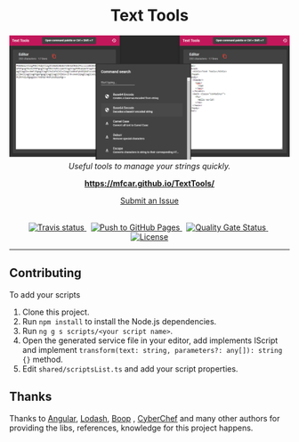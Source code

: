 <h1 align="center">Text Tools</h1>

<p align="center">
    <img src="docs/images/TextToolsExample.png" alt="Text Tools Example">
  <br>
  <i>Useful tools to manage your strings quickly.</i>
  <br>
</p>

<p align="center">
  <a href="https://mfcar.github.io/TextTools/"><strong>https://mfcar.github.io/TextTools/</strong></a>
  <br>
</p>

<p align="center">
  <a href="https://github.com/mfcar/TextTools/issues">Submit an Issue</a>
  <br>
  <br>
</p>

<p align="center">
  <a href="https://travis-ci.com/mfcar/TextTools">
    <img src="https://travis-ci.com/mfcar/TextTools.svg?branch=main" alt="Travis status" />
  </a>&nbsp;
  <a href="https://github.com/mfcar/TextTools/actions/workflows/main.yml">
    <img src="https://github.com/mfcar/TextTools/actions/workflows/main.yml/badge.svg" alt="Push to GitHub Pages" />
  </a>&nbsp;
  <a href="https://sonarcloud.io/summary/new_code?id=mfcar_TextTools">
    <img src="https://sonarcloud.io/api/project_badges/measure?project=mfcar_TextTools&metric=alert_status" alt="Quality Gate Status" />
  </a>&nbsp;
  <a href="https://github.com/mfcar/TextTools/blob/main/LICENSE">
    <img src="https://img.shields.io/badge/license-MIT-blue" alt="License" />
  </a>
</p>

<hr>

## Contributing

To add your scripts

1. Clone this project.
2. Run `npm install` to install the Node.js dependencies.
3. Run `ng g s scripts/<your script name>`.
4. Open the generated service file in your editor, add implements IScript and
   implement `transform(text: string, parameters?: any[]): string {}` method.
5. Edit `shared/scriptsList.ts` and add your script properties.

## Thanks

Thanks to [Angular](https://angular.io/), [Lodash](https://lodash.com/), [Boop](https://boop.okat.best/)
, [CyberChef](https://gchq.github.io/CyberChef) and many other authors for providing the libs, references, knowledge for
this project happens.

